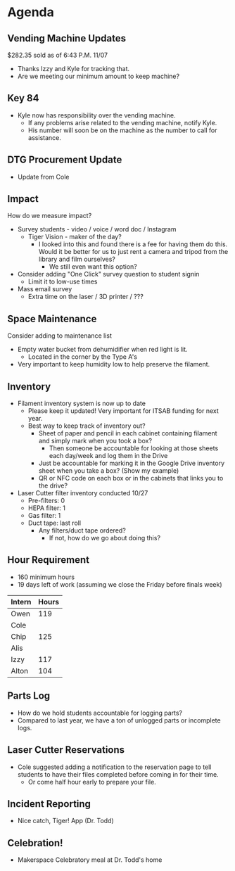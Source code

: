 # Agenda

## Vending Machine Updates
$282.35 sold as of 6:43 P.M. 11/07
- Thanks Izzy and Kyle for tracking that.
- Are we meeting our minimum amount to keep machine?

## Key 84
- Kyle now has responsibility over the vending machine.
  - If any problems arise related to the vending machine, notify Kyle.
  - His number will soon be on the machine as the number to call for assistance.

## DTG Procurement Update
- Update from Cole

## Impact
How do we measure impact?
- Survey students - video / voice / word doc / Instagram
    - Tiger Vision - maker of the day?
      - I looked into this and found there is a fee for having them do this. Would it be better for us to just rent a camera and tripod from the library and film ourselves?
        - We still even want this option?
- Consider adding "One Click" survey question to student signin
    - Limit it to low-use times
- Mass email survey
    - Extra time on the laser / 3D printer / ???

## Space Maintenance
Consider adding to maintenance list
- Empty water bucket from dehumidifier when red light is lit.
  - Located in the corner by the Type A's
- Very important to keep humidity low to help preserve the filament.

## Inventory
- Filament inventory system is now up to date
  - Please keep it updated! Very important for ITSAB funding for next year.
  - Best way to keep track of inventory out?
    - Sheet of paper and pencil in each cabinet containing filament and simply mark when you took a box?
      - Then someone be accountable for looking at those sheets each day/week and log them in the Drive
    - Just be accountable for marking it in the Google Drive inventory sheet when you take a box? (Show my example)
    - QR or NFC code on each box or in the cabinets that links you to the drive?
- Laser Cutter filter inventory conducted 10/27
  - Pre-filters: 0
  - HEPA filter: 1
  - Gas filter: 1
  - Duct tape: last roll
    - Any filters/duct tape ordered?
      - If not, how do we go about doing this?

## Hour Requirement
- 160 minimum hours
- 19 days left of work (assuming we close the Friday before finals week)

| Intern | Hours |
|:-------|:------|
| Owen   | 119   |
| Cole   |       |
| Chip   | 125   |
| Alis   |       |
| Izzy   | 117   |
| Alton  | 104   |

## Parts Log
- How do we hold students accountable for logging parts?
- Compared to last year, we have a ton of unlogged parts or incomplete logs.

## Laser Cutter Reservations
- Cole suggested adding a notification to the reservation page to tell students to have their files completed before coming in for their time.
  - Or come half hour early to prepare your file.

## Incident Reporting
- Nice catch, Tiger! App (Dr. Todd)

## Celebration!
- Makerspace Celebratory meal at Dr. Todd's home
